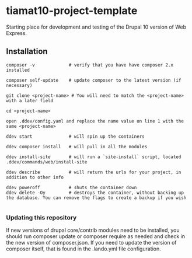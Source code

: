 # tiamat10-project-template
Starting place for development and testing of the Drupal 10 version of Web Express.

## Installation
````
composer -v             # verify that you have have composer 2.x installed

composer self-update    # update composer to the latest version (if necessary)

git clone <project-name> # You will need to match the <project-name> with a later field

cd <project-name>

open .ddev/config.yaml and replace the name value on line 1 with the same <project-name>

ddev start              # will spin up the containers

ddev composer install   # will pull in all the modules

ddev install-site       # will run a `site-install` script, located .ddev/commands/web/install-site

ddev describe           # will return the urls for your project, in addition to other info

ddev poweroff           # shuts the container down
ddev delete -Oy         # destroys the container, without backing up the database. You can remove the flags to create a backup if you wish


````

### Updating this repository
If new versions of drupal core/contrib modules need to be installed, you should run composer update or composer require as needed and check in the new version of composer.json.  If you need to update the version of composer itself, that is found in the .lando.yml file configuration.
